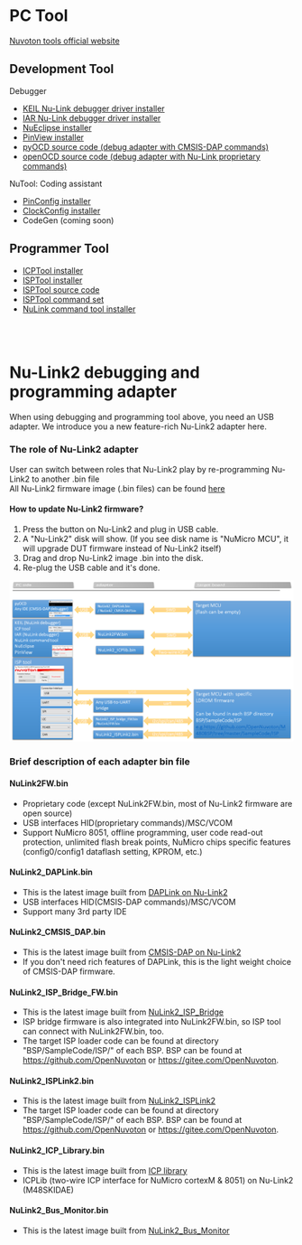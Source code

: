 # PC Tool  
[Nuvoton tools official website](https://www.nuvoton.com/hq/support/tool-and-software/development-tool-hardware/)
## Development Tool
Debugger
- [KEIL Nu-Link debugger driver installer](https://www.nuvoton.com/opencms/resource-download.jsp?tp_GUID=SW0520101208200142)
- [IAR Nu-Link debugger driver installer](https://www.nuvoton.com/opencms/resource-download.jsp?tp_GUID=SW0520101208200227)
- [NuEclipse installer](https://www.nuvoton.com/opencms/resource-download.jsp?tp_GUID=SW1020180913190214)
- [PinView installer](https://www.nuvoton.com/opencms/resource-download.jsp?tp_GUID=SW1020160317155513)  
- [pyOCD source code (debug adapter with CMSIS-DAP commands)](https://github.com/OpenNuvoton/pyOCD)
- [openOCD source code (debug adapter with Nu-Link proprietary commands)](https://github.com/OpenNuvoton/OpenOCD-Nuvoton)

NuTool: Coding assistant  
- [PinConfig installer](https://www.nuvoton.com/opencms/resource-download.jsp?tp_GUID=SW1020150724174251)
- [ClockConfig installer](https://www.nuvoton.com/opencms/resource-download.jsp?tp_GUID=SW1020161014155032)
- CodeGen (coming soon)

## Programmer Tool
- [ICPTool installer](https://www.nuvoton.com/opencms/resource-download.jsp?tp_GUID=SW0520101208200310)  
- [ISPTool installer](https://www.nuvoton.com/opencms/resource-download.jsp?tp_GUID=SW0320101221101703)  
- [ISPTool source code](https://github.com/OpenNuvoton/ISPTool)    
- [ISPTool command set](./doc/NuMicro_ISP_Flow_And_Command_Set.pdf)    
- [NuLink command tool installer](https://www.nuvoton.com/opencms/resource-download.jsp?tp_GUID=SW0520160317094731)  

<br>
<br>

# Nu-Link2 debugging and programming adapter
When using debugging and programming tool above, you need an USB adapter. 
We introduce you a new feature-rich Nu-Link2 adapter here.
### The role of Nu-Link2 adapter
User can switch between roles that Nu-Link2 play by re-programming Nu-Link2 to another .bin file  
All Nu-Link2 firmware image (.bin files) can be found [here](./Latest_NuLink_Firmware)  
#### How to update Nu-Link2 firmware?
1. Press the button on Nu-Link2 and plug in USB cable.
2. A "Nu-Link2" disk will show. (If you see disk name is "NuMicro MCU", it will upgrade DUT firmware instead of Nu-Link2 itself) 
3. Drag and drop Nu-Link2 image .bin into the disk.
4. Re-plug the USB cable and it's done.

![](img/nulink2.PNG)

### Brief description of each adapter bin file  
#### NuLink2FW.bin
- Proprietary code (except NuLink2FW.bin, most of Nu-Link2 firmware are open source)
- USB interfaces HID(proprietary commands)/MSC/VCOM 
- Support NuMicro 8051, offline programming, user code read-out protection, unlimited flash break points, NuMicro chips specific features (config0/config1 dataflash setting, KPROM, etc.)

#### NuLink2_DAPLink.bin
- This is the latest image built from [DAPLink on Nu-Link2](https://github.com/OpenNuvoton/DapLink)
- USB interfaces HID(CMSIS-DAP commands)/MSC/VCOM 
- Support many 3rd party IDE

#### NuLink2_CMSIS_DAP.bin
- This is the latest image built from [CMSIS-DAP on Nu-Link2](https://github.com/OpenNuvoton/NuLink2_CMSIS_DAP)
- If you don't need rich features of DAPLink, this is the light weight choice of CMSIS-DAP firmware.

#### NuLink2_ISP_Bridge_FW.bin
- This is the latest image built from [NuLink2_ISP_Bridge](https://github.com/OpenNuvoton/NuLink2_ISP_Bridge)
- ISP bridge firmware is also integrated into NuLink2FW.bin, so ISP tool can connect with NuLink2FW.bin, too.
- The target ISP loader code can be found at directory "BSP/SampleCode/ISP/" of each BSP. BSP can be found at https://github.com/OpenNuvoton or https://gitee.com/OpenNuvoton.  

#### NuLink2_ISPLink2.bin
- This is the latest image built from [NuLink2_ISPLink2](https://github.com/OpenNuvoton/NuLink2_ISPLink2)
- The target ISP loader code can be found at directory "BSP/SampleCode/ISP/" of each BSP. BSP can be found at https://github.com/OpenNuvoton or https://gitee.com/OpenNuvoton.  

#### NuLink2_ICP_Library.bin
- This is the latest image built from [ICP library](https://github.com/OpenNuvoton/NuLink2_ICP_Library)
- ICPLib (two-wire ICP interface for NuMicro cortexM & 8051) on Nu-Link2 (M48SKIDAE)

#### NuLink2_Bus_Monitor.bin
- This is the latest image built from [NuLink2_Bus_Monitor](https://github.com/OpenNuvoton/NuLink2_Bus_Monitor)

<br>
<br>


